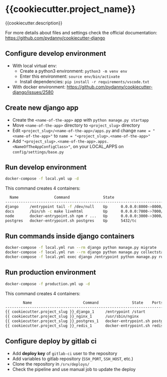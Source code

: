 # {{cookiecutter.project_name}}

{{cookiecutter.description}}

For more details about files and settings check the official documentation: https://github.com/pydanny/cookiecutter-django

## Configure develop environment

- With local virtual env:
  - Create a python3 environment: `python3 -m venv env`
  - Enter this environment: `source env/bin/activate`
  - Install dependencies: `pip install -r requirements/vscode.txt`
- With docker environment: https://github.com/pydanny/cookiecutter-django/issues/2580

## Create new django app

- Create the `<name-of-the-app>` app with `python manage.py startapp`
- Move `<name-of-the-app>` directory to `<project_slug>` directory
- Edit `<project_slug>/<name-of-the-app>/apps.py` and
change `name = "<name-of-the-app>"` to `name = "<project_slug>.<name-of-the-app>"`
- Add `"<project_slug>.<name-of-the-app>.apps.<NameOfTheAppConfigClass>"`, on your LOCAL_APPS on `config/settings/base.py`

## Run develop environment

```bash
docker-compose -f local.yml up -d
```

This command creates 4 containers:

```bash
  Name                Command               State                       Ports
--------------------------------------------------------------------------------------------------
django     /entrypoint tail -f /dev/null    Up      0.0.0.0:8000->8000/tcp
docs       /bin/sh -c make livehtml         Up      0.0.0.0:7000->7000/tcp
node       docker-entrypoint.sh npm r ...   Up      0.0.0.0:3000->3000/tcp, 0.0.0.0:3001->3001/tcp
postgres   docker-entrypoint.sh postgres    Up      5432/tc
```

## Run commands inside django containers

```bash
docker-compose -f local.yml run --rm django python manage.py migrate
docker-compose -f local.yml run --rm django python manage.py collectstatic
docker-compose -f local.yml exec django /entrypoint python manage.py runserver 0.0.0.0:8000
```

## Run production environment

```bash
docker-compose -f production.yml up -d
```

This command creates 4 containers:

```bash
        Name                       Command               State    Ports
-------------------------------------------------------------------------
{{ cookiecutter.project_slug }}_django_1     /entrypoint /start               Up
{{ cookiecutter.project_slug }}_nginx_1      /usr/sbin/nginx                  Up      80/tcp
{{ cookiecutter.project_slug }}_postgres_1   docker-entrypoint.sh postgres    Up      5432/tcp
{{ cookiecutter.project_slug }}_redis_1      docker-entrypoint.sh redis ...   Up      6379/tcp
```

## Configure deploy by gitlab ci

- Add **deploy key** of `gitlab-ci` user to the repository
- Add variables to gitlab repository (`SSH_PORT`, `SSH_HOST`, etc.)
- Clone the repository in `/srv/deploys/`
- Check the pipeline and use manual job to update the deploy
